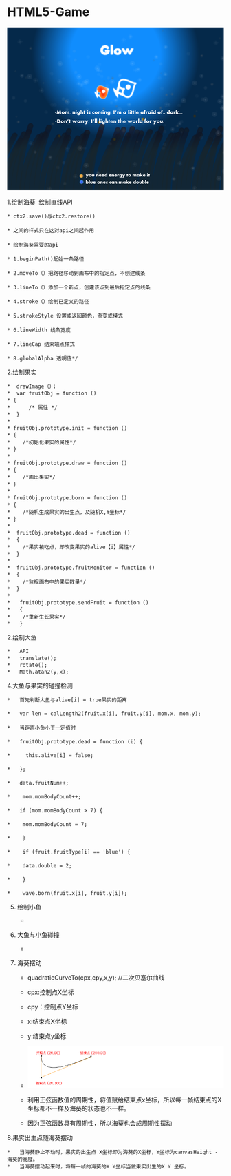 # HTML5-Game
![game pic](img/cover.png)

1.绘制海葵
  绘制直线API
  
    * ctx2.save()与ctx2.restore()
    
    * 之间的样式只在这对api之间起作用
    
    * 绘制海葵需要的api
    
    * 1.beginPath()起始一条路径
    
    * 2.moveTo（）把路径移动到画布中的指定点，不创建线条
    
    * 3.lineTo（）添加一个新点，创建该点到最后指定点的线条
    
    * 4.stroke（）绘制已定义的路径
    
    * 5.strokeStyle 设置或返回颜色，渐变或模式
    
    * 6.lineWidth 线条宽度
    
    * 7.lineCap 结束端点样式
    
    * 8.globalAlpha 透明值*/
    
2.绘制果实

    *  drawImage（）；
    *  var fruitObj = function ()
    * {
    *      /* 属性 */
    *  }
    *
    * fruitObj.prototype.init = function ()
    * {
    *    /*初始化果实的属性*/
    * }
    *
    * fruitObj.prototype.draw = function ()
    * {
    *    /*画出果实*/
    * }
    *
    * fruitObj.prototype.born = function ()
    * {
    *    /*随机生成果实的出生点，及随机X,Y坐标*/
    * }
    *
    *  fruitObj.prototype.dead = function ()
    *  {
    *    /*果实被吃点，即改变果实的alive【i】属性*/
    *  }
    *
    *  fruitObj.prototype.fruitMonitor = function ()
    *  {
    *    /*监视画布中的果实数量*/
    *  }
    *
    *   fruitObj.prototype.sendFruit = function ()
    *   {
    *    /*重新生长果实*/
    *   }

2.绘制大鱼

    *   API
    *   translate();
    *   rotate();
    *   Math.atan2(y,x);

4.大鱼与果实的碰撞检测

    *   首先判断大鱼与alive[i] = true果实的距离

    *   var len = calLength2(fruit.x[i], fruit.y[i], mom.x, mom.y);

    *   当距离小鱼小于一定值时

    *   fruitObj.prototype.dead = function (i) {

    *     this.alive[i] = false;

    *   };

    *   data.fruitNum++;

    *    mom.momBodyCount++;

    *   if (mom.momBodyCount > 7) {

    *    mom.momBodyCount = 7;

    *    }

    *    if (fruit.fruitType[i] == 'blue') {

    *    data.double = 2;

    *    }

    *    wave.born(fruit.x[i], fruit.y[i]);

5.  绘制小鱼

    *

6.  大鱼与小鱼碰撞

    *

7.  海葵摆动

    *   quadraticCurveTo(cpx,cpy,x,y);     //二次贝塞尔曲线

    *   cpx:控制点X坐标

    *   cpy：控制点Y坐标

    *   x:结束点X坐标

    *   y:结束点y坐标

    *   ![game pic](img/11.jpg)

    *   利用正弦函数值的周期性，将值赋给结束点x坐标，所以每一帧结束点的X坐标都不一样及海葵的状态也不一样。

    *   因为正弦函数具有周期性，所以海葵也会成周期性摆动

8.果实出生点随海葵摆动

    *   当海葵静止不动时，果实的出生点 X坐标即为海葵的X坐标，Y坐标为canvasHeight - 海葵的高度。
    *   当海葵摆动起来时，将每一帧的海葵的X Y坐标当做果实出生的X Y 坐标。